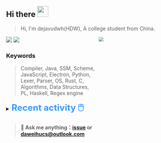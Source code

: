 ## Hi there <img src="https://raw.githubusercontent.com/MartinHeinz/MartinHeinz/master/wave.gif" width="30px">

> Hi, I'm dejavudwh(HDW), A college student from China. 

![](https://komarev.com/ghpvc/?username=dejavudwh)
<img src="https://img.shields.io/badge/BLOG-dejavudwh-blue"><a href="https://www.cnblogs.com/secoding/"></a></img>
<img align="right" width="50%" src="https://github-readme-stats.vercel.app/api?username=dejavudwh&show_icons=true&theme=onedark&count_private=true" style="zoom: 80%;" /> 

### Keywords 

> Compiler, Java, SSM, Scheme, JavaScript, Electron, Python, Lexer, Parser, OS, Rust, C, Algorithms, Data Structures, PL, Haskell, Regex engine


<details>

  <summary><font size="5.5" color="#3399FF"><b>Recent activity 🖱️</b></font></summary>

  - #### 🔭 Working:

    - [翻译 The Algorithm Design Manual (2nd Ed.)](https://github.com/dejavudwh/The-Algorithm-Design-Manual)

  - #### 🌱 Learning:

    - 微积分、线性代数
    - LeetCode刷题
    - 英语
    - 整理以前项目的博客：[从零写一个编译器](https://www.cnblogs.com/secoding/tag/从零写一个编译器/)、[从零实现一个正则表达式引擎](https://www.zhihu.com/column/c_1337535182023852032)

  - <details>

    <summary><font size="3.5" color="#3399FF"><b>Commit Post 🖱️</b></font></summary>
    <table>
    <tr>
    <td>
    <!-- GITHUB:START -->

    - [dejavudwh pushed to main in dejavudwh/dejavudwh](https://github.com/dejavudwh/dejavudwh/compare/6110b98cec...46327e741a) - 2021-02-03T12:23:26Z
    - [dejavudwh pushed to main in dejavudwh/dejavudwh](https://github.com/dejavudwh/dejavudwh/compare/d979983bd2...6110b98cec) - 2021-02-03T12:21:26Z
    - [dejavudwh pushed to main in dejavudwh/dejavudwh](https://github.com/dejavudwh/dejavudwh/compare/12600240ea...d979983bd2) - 2021-02-03T12:18:56Z
    - [dejavudwh pushed to dev in dejavudwh/dejavudwh](https://github.com/dejavudwh/dejavudwh/compare/424ca24905...d979983bd2) - 2021-02-03T12:13:25Z
    - [dejavudwh pushed to dev in dejavudwh/dejavudwh](https://github.com/dejavudwh/dejavudwh/compare/8c879e4df6...424ca24905) - 2021-02-03T10:03:45Z
    <!-- GITHUB:END -->
    <td>
    <!-- ZHIHUPOSTS:START --> 

    - [从零实现正则表达式引擎：从NFA到DFA](http://zhuanlan.zhihu.com/p/348298134) - Mon, 19 Jan 1970 15:47:45 GMT
    - [从零实现正则表达式引擎：复杂的NFA](http://zhuanlan.zhihu.com/p/347938422) - Mon, 19 Jan 1970 15:45:04 GMT
    - [从零实现正则表达式引擎：简单的NFA](http://zhuanlan.zhihu.com/p/347617984) - Mon, 19 Jan 1970 15:43:23 GMT
    - [从零实现一个正则表达式引擎：入门](http://zhuanlan.zhihu.com/p/347266654) - Mon, 19 Jan 1970 15:41:13 GMT
    <!-- ZHIHUPOSTS:END -->
    </td>
    </tr>
    </table>
  </details>

</details>

> #### 💬 Ask me anything：[issue](https://github.com/dejavudwh/dejavudwh/issues) or [daweihucs@outlook.com](mailto:daweihucs@outlook.com)